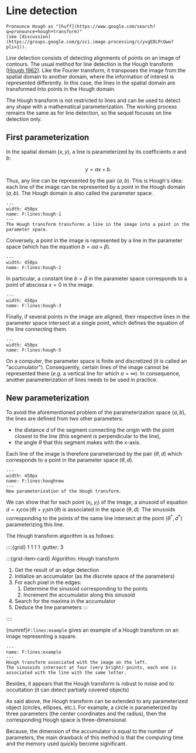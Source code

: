 # Line detection


```{margin}
Pronounce Hough as "[huff](https://www.google.com/search?q=pronounce+hough+transform)"
(see [discussion](https://groups.google.com/g/sci.image.processing/c/yvgEDLPcQww?pli=1)).
```

Line detection consists of detecting alignments of points on an image of contours.
The usual method for line detection is the Hough transform [[Hough 1962](B:detection:Hough1962)].
Like the Fourier transform, it transposes the image from the spatial domain to another domain,
where the information of interest is represented differently.
In this case, the lines in the spatial domain are transformed into points in the Hough domain.

The Hough transform is not restricted to lines and can be used to detect any shape with a mathematical parameterization.
The working process remains the same as for line detection, so the sequel focuses on line detection only.


## First parameterization

In the spatial domain $(x,y)$, a line is parameterized by its coefficients $a$ and $b$:

$$
y = a x + b.
$$

Thus, any line can be represented by the pair $(a,b)$.
This is Hough's idea: each line of the image can be represented by a point in the Hough domain $(a,b)$.
The Hough domain is also called the parameter space.

```{figure} hough-1.png
---
width: 450px
name: F:lines:hough-1
---
The Hough transform transforms a line in the image into a point in the parameter space.
```

Conversely, a point in the image is represented by a line in the parameter space (which has the equation $b = \alpha a + \beta$).

```{figure} hough-2.png
---
width: 450px
name: F:lines:hough-2

```
In particular, a constant line $b=\beta$ in the parameter space corresponds to a point of abscissa $x=0$ in the image.

```{figure} hough-3.png
---
width: 450px
name: F:lines:hough-3
```

Finally, if several points in the image are aligned, their respective lines in the parameter space intersect at a single point,
which defines the equation of the line connecting them.

```{figure} hough-5.png
---
width: 450px
name: F:lines:hough-5
```

On a computer, the parameter space is finite and discretized (it is called an "accumulator").
Consequently, certain lines of the image cannot be represented there (_e.g._ a vertical line for which $a=\infty$).
In consequence, another parameterization of lines needs to be used in practice.


## New parameterization

To avoid the aforementioned problem of the parameterization space $(a,b)$, the lines are defined from two other parameters:
* the distance $d$ of the segment connecting the origin with the point closest to the line (this segment is perpendicular to the line),
* the angle $\theta$ that this segment makes with the x-axis.

Each line of the image is therefore parameterized by the pair $(\theta,d)$ which corresponds to a point in the parameter space $(\theta,d)$.

```{figure} hough-50.png
---
width: 450px
name: F:lines:houghnew
---
New parameterization of the Hough transform.
```

<!-- Equation de la droite paramétrée ainsi -->

We can show that for each point $(x_i,y_i)$ of the image, a sinusoid of equation $d = x_i \cos(\theta) + y_i \sin(\theta)$
is associated in the space $(\theta,d)$.
The sinusoids corresponding to the points of the same line intersect at the point $(\theta^*,d^*)$ parameterizing this line.

The Hough transform algorithm is as follows:

::::{grid} 1 1 1 1
:gutter: 3

:::{grid-item-card} Algorithm: Hough transform
1. Get the result of an edge detection
1. Initialize an accumulator (as the discrete space of the parameters)
1. For each pixel in the edges:
   1. Determine the sinusoid corresponding to the points
   1. Increment the accumulator along this sinusoid
1. Search for the maxima in the accumulator
1. Deduce the line parameters
:::

::::

{numref}`F:lines:example` gives an example of a Hough transform on an image representing a square.

```{figure} hough-example.svg
---
name: F:lines:example
---
Hough transform associated with the image on the left.
The sinusoids intersect at four (very bright) points, each one is associated with the line with the same letter.
```

<!-- Autre exemple : Léo Letouzey + Thomas Chabrier 2008 http://gepasud.upf.pf/images/documents/Letouzey/perso/hough.pdf -->

Besides, it appears that the Hough transform is robust to noise and to occultation (it can detect partially covered objects)

As said above, the Hough transform can be extended to any parameterized object (circles, ellipses, etc.).
For example, a circle is parameterized by three parameters (the center coordinates and the radius),
then the corresponding Hough space is three-dimensional.

Because, the dimension of the accumulator is equal to the number of parameters,
the main drawback of this method is that the computing time and the memory used quickly become significant.